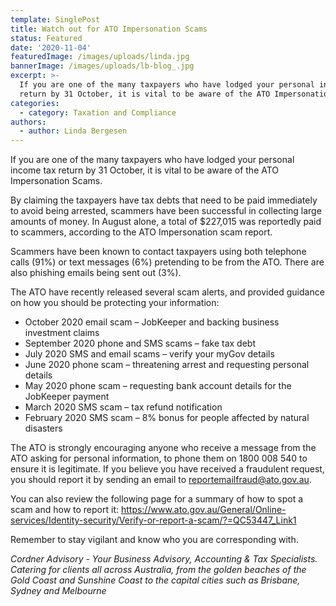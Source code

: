 ```yaml
---
template: SinglePost
title: Watch out for ATO Impersonation Scams
status: Featured
date: '2020-11-04'
featuredImage: /images/uploads/linda.jpg
bannerImage: /images/uploads/lb-blog_.jpg
excerpt: >-
  If you are one of the many taxpayers who have lodged your personal income tax
  return by 31 October, it is vital to be aware of the ATO Impersonation Scams. 
categories:
  - category: Taxation and Compliance
authors:
  - author: Linda Bergesen
---
```

If you are one of the many taxpayers who have lodged your personal income tax return by 31 October, it is vital to be aware of the ATO Impersonation Scams. 

By claiming the taxpayers have tax debts that need to be paid immediately to avoid being arrested, scammers have been successful in collecting large amounts of money. In August alone, a total of $227,015 was reportedly paid to scammers, according to the ATO Impersonation scam report. 

Scammers have been known to contact taxpayers using both telephone calls (91%) or text messages (6%) pretending to be from the ATO. There are also phishing emails being sent out (3%).

The ATO have recently released several scam alerts, and provided guidance on how you should be protecting your information:

* October 2020 email scam – JobKeeper and backing business investment claims
* September 2020 phone and SMS scams – fake tax debt
* July 2020 SMS and email scams – verify your myGov details
* June 2020 phone scam – threatening arrest and requesting personal details
* May 2020 phone scam – requesting bank account details for the JobKeeper payment
* March 2020 SMS scam – tax refund notification
* February 2020 SMS scam – 8% bonus for people affected by natural disasters

The ATO is strongly encouraging anyone who receive a message from the ATO asking for personal information, to phone them on 1800 008 540 to ensure it is legitimate. If you believe you have received a fraudulent request, you should report it by sending an email to [reportemailfraud@ato.gov.au](reportemailfraud@ato.gov.au). 

You can also review the following page for a summary of how to spot a scam and how to report it: <https://www.ato.gov.au/General/Online-services/Identity-security/Verify-or-report-a-scam/?=QC53447_Link1>

Remember to stay vigilant and know who you are corresponding with. 



_Cordner Advisory - Your Business Advisory, Accounting & Tax Specialists. Catering for clients all across Australia, from the golden beaches of the Gold Coast and Sunshine Coast to the capital cities such as Brisbane, Sydney and Melbourne_
